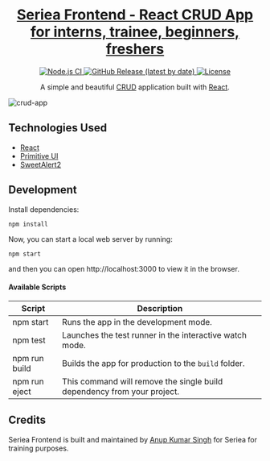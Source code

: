 <h1 align="center">
  <a href="https://ahnupsingh.github.io/crud-app/">
    Seriea Frontend - React CRUD App for interns, trainee, beginners, freshers
  </a>
</h1>

<p align="center">
  <a href="https://github.com/ahnupsingh/crud-app/actions?query=workflow%3A%22Node.js+CI%22">
    <img src="https://github.com/ahnupsingh/crud-app/workflows/Node.js%20CI/badge.svg" alt="Node.js CI" />
  </a>
  <a href="https://github.com/ahnupsingh/crud-app/releases">
    <img src="https://img.shields.io/github/v/release/ahnupsingh/crud-app" alt="GitHub Release (latest by date)" />
  </a>
  <a href="https://github.com/ahnupsingh/crud-app/blob/master/LICENSE">
    <img src="https://img.shields.io/github/license/ahnupsingh/crud-app" alt="License" />
  </a>
</p>

<p align="center">
  A simple and beautiful <a href="https://www.codecademy.com/articles/what-is-crud">CRUD</a> application built with <a href="https://reactjs.org">React</a>.
</p>

![crud-app](https://user-images.githubusercontent.com/48409548/94567114-8aa5ea80-0284-11eb-99f6-87401b099848.png)

## Technologies Used

- [React](http://reactjs.org)
- [Primitive UI](https://taniarascia.github.io/primitive)
- [SweetAlert2](https://sweetalert2.github.io)

## Development

Install dependencies:

```
npm install
```

Now, you can start a local web server by running:

```
npm start
```

and then you can open http://localhost:3000 to view it in the browser.

#### Available Scripts

| Script        | Description                                                             |
| ------------- | ----------------------------------------------------------------------- |
| npm start     | Runs the app in the development mode.                                   |
| npm test      | Launches the test runner in the interactive watch mode.                 |
| npm run build | Builds the app for production to the `build` folder.                    |
| npm run eject | This command will remove the single build dependency from your project. |

## Credits

Seriea Frontend is built and maintained by [Anup Kumar Singh](https://ahnupsingh.github.io) for Seriea for training purposes.